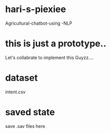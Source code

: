 # hari-s-piexiee
Agricultural-chatbot-using -NLP
# this is just a prototype..
Let's collabrate to implement this Guyzz....
# dataset
intent.csv
# saved state
save .sav files here
